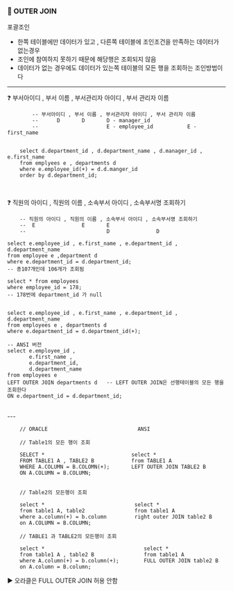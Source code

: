 ### 🔸 OUTER JOIN

포괄조인

- 한쪽 테이블에만 데이터가 있고 , 다른쪽 테이블에 조인조건을 만족하는 데이터가 없는경우
- 조인에 참여하지 못하기 때문에 해당행은 조회되지 않음
- 데이터가 없는 경우에도 데이터가 있는쪽 테이블의 모든 행을 조회하는 조인방법이다

----

❓ 부서아이디 , 부서 이름 , 부서관리자 아이디 , 부서 관리자 이름

            -- 부서아이디 , 부서 이름 , 부서관리자 아이디 , 부서 관리자 이름
            --      D       D       D - manager_id
            --                      E - employee_id           E - first_name


        select d.department_id , d.department_name , d.manager_id , e.first_name
        from emplyees e , departments d
        where e.employee_id(+) = d.d.manger_id
        order by d.department_id;

<br>

❓ 직원의 아이디 , 직원의 이름 , 소속부서 아이디 , 소속부서명 조회하기

        -- 직원의 아이디 , 직원의 이름 , 소속부서 아이디 , 소속부서명 조회하기
        --  E               E       E               
        --                          D               D

    select e.employee_id , e.first_name , e.department_id , d.department_name
    from employee e ,department d
    where e.department_id = d.department_id;
    -- 총107개인데 106개가 조회됨
    
    select * from employees
    where employee_id = 178;
    -- 178번에 department_id 가 null


    select e.employee_id , e.first_name , e.department_id , d.department_name
    from employees e , departments d
    where e.department_id = d.department_id(+);

    -- ANSI 버전
    select e.employee_id ,
           e.first_name ,
           e.department_id,
           d.department_name
    from employees e
    LEFT OUTER JOIN departments d   -- LEFT OUTER JOIN은 선행테이블의 모든 행을 조회한다
    ON e.department_id = d.department_id;

<br>
---

        // ORACLE                             ANSI

        // Table1의 모든 행이 조회

        SELECT *                            select *
        FROM TABLE1 A , TABLE2 B            from TABLE1 A
        WHERE A.COLUMN = B.COLOMN(+);       LEFT OUTER JOIN TABLE2 B
        ON A.COLUMN = B.COLUMN;


        // Table2의 모든행이 조회      

        select *                             select *
        from table1 A, table2                from table1 A
        where a.column(+) = b.column         right outer JOIN table2 B
        on A.COLUMN = B.COLUMN;
        
        // TABLE1 과 TABLE2의 모든행이 조회         

        select *                                select *
        from table1 A , table2 B                from table1 A
        where A.column(+) = b.column(+);        FULL OUTER JOIN table2 B
        on A.column = B.column;

▶ 오라클은 FULL OUTER JOIN 허용 안함 